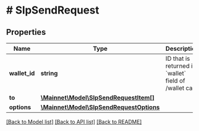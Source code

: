 # # SlpSendRequest

## Properties

Name | Type | Description | Notes
------------ | ------------- | ------------- | -------------
**wallet_id** | **string** | ID that is returned in &#x60;wallet&#x60; field of /wallet call | 
**to** | [**\Mainnet\Model\SlpSendRequestItem[]**](SlpSendRequestItem.md) |  | 
**options** | [**\Mainnet\Model\SlpSendRequestOptions**](SlpSendRequestOptions.md) |  | [optional] 

[[Back to Model list]](../../README.md#documentation-for-models) [[Back to API list]](../../README.md#documentation-for-api-endpoints) [[Back to README]](../../README.md)


